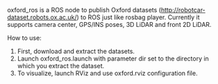 oxford_ros is a ROS node to publish Oxford datasets (http://robotcar-dataset.robots.ox.ac.uk/) to ROS just like rosbag player.
Currently it supports camera center, GPS/INS poses, 3D LiDAR and front 2D LiDAR.

How to use:

1) First, download and extract the datasets.
2) Launch oxford_ros.launch with parameter dir set to the directory in which you extract the dataset.
3) To visualize, launch RViz and use oxford.rviz configuration file. 
